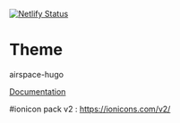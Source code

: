 
[![Netlify Status](https://api.netlify.com/api/v1/badges/e2bd5193-0dea-45e0-9807-27531902d524/deploy-status)](https://app.netlify.com/sites/leeatchison/deploys)

# Theme
airspace-hugo

[Documentation](https://documentation.themefisher.com/docs/airspace-hugo/)

#ionicon pack v2 : https://ionicons.com/v2/
